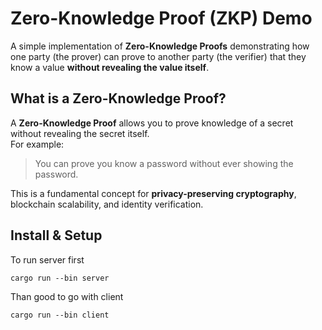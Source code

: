 # Zero-Knowledge Proof (ZKP) Demo

A simple implementation of **Zero-Knowledge Proofs** demonstrating how one party (the prover) can prove to another party (the verifier) that they know a value **without revealing the value itself**.  


## What is a Zero-Knowledge Proof?

A **Zero-Knowledge Proof** allows you to prove knowledge of a secret without revealing the secret itself.  
For example:  
> You can prove you know a password without ever showing the password.

This is a fundamental concept for **privacy-preserving cryptography**, blockchain scalability, and identity verification.

## Install & Setup

To run server first
```
cargo run --bin server
```

Than good to go with client
```
cargo run --bin client
```